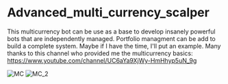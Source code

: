 # Advanced_multi_currency_scalper
This multicurrency bot can be use as a base to develop insanely powerful bots that are independently managed.
Portfolio managment can be add to build a complete system. Maybe if I have the time, I'll put an example.
Many thanks to this channel who provided me the multicurrency basics: https://www.youtube.com/channel/UC6aYa9XjWy-HmHhyp5uN_9g

![MC](https://user-images.githubusercontent.com/69433462/107858964-c214ce00-6e04-11eb-9da8-db7fcb84ce53.JPG)
![MC_2](https://user-images.githubusercontent.com/69433462/107858965-c214ce00-6e04-11eb-9777-17209bebaed2.JPG)
